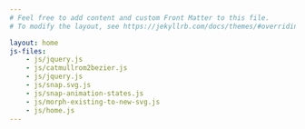 ```yaml
---
# Feel free to add content and custom Front Matter to this file.
# To modify the layout, see https://jekyllrb.com/docs/themes/#overriding-theme-defaults

layout: home
js-files:
    - js/jquery.js
    - js/catmullrom2bezier.js
    - js/jquery.js
    - js/snap.svg.js
    - js/snap-animation-states.js
    - js/morph-existing-to-new-svg.js
    - js/home.js
---
```


<!-- <link rel="stylesheet" href="/assets/css/index.css"> -->


